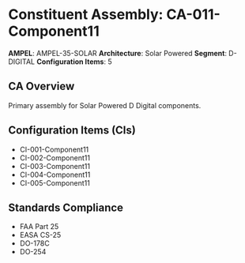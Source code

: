 # Constituent Assembly: CA-011-Component11

**AMPEL**: AMPEL-35-SOLAR
**Architecture**: Solar Powered
**Segment**: D-DIGITAL
**Configuration Items**: 5

## CA Overview
Primary assembly for Solar Powered D Digital components.

## Configuration Items (CIs)
- CI-001-Component11
- CI-002-Component11
- CI-003-Component11
- CI-004-Component11
- CI-005-Component11

## Standards Compliance
- FAA Part 25
- EASA CS-25
- DO-178C
- DO-254

